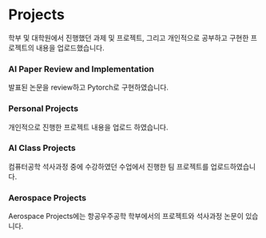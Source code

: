 # Projects

학부 및 대학원에서 진행했던 과제 및 프로젝트, 그리고 개인적으로 공부하고 구현한 프로젝트의 내용을 업로드했습니다.

### AI Paper Review and Implementation

발표된 논문을 review하고 Pytorch로 구현하였습니다.

### Personal Projects
개인적으로 진행한 프로젝트 내용을 업로드 하였습니다.

### AI Class Projects
컴퓨터공학 석사과정 중에 수강하였던 수업에서 진행한 팀 프로젝트를 업로드하였습니다. 

### Aerospace Projects
Aerospace Projects에는 항공우주공학 학부에서의 프로젝트와 석사과정 논문이 있습니다. 
